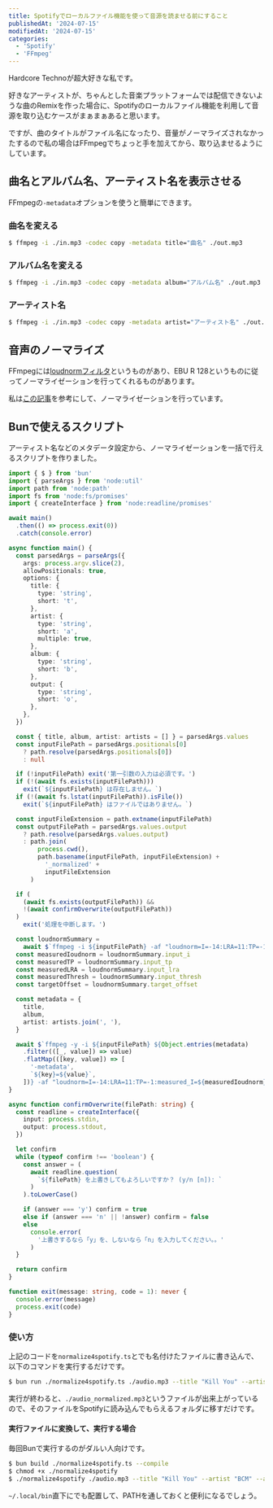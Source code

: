 ```yaml
---
title: Spotifyでローカルファイル機能を使って音源を読ませる前にすること
publishedAt: '2024-07-15'
modifiedAt: '2024-07-15'
categories:
  - 'Spotify'
  - 'FFmpeg'
---
```


Hardcore Technoが超大好きな私です。

好きなアーティストが、ちゃんとした音楽プラットフォームでは配信できないような曲のRemixを作った場合に、Spotifyのローカルファイル機能を利用して音源を取り込むケースがまぁまぁあると思います。

ですが、曲のタイトルがファイル名になったり、音量がノーマライズされなかったするので私の場合はFFmpegでちょっと手を加えてから、取り込ませるようにしています。

## 曲名とアルバム名、アーティスト名を表示させる

FFmpegの`-metadata`オプションを使うと簡単にできます。

### 曲名を変える

```sh
$ ffmpeg -i ./in.mp3 -codec copy -metadata title="曲名" ./out.mp3
```

### アルバム名を変える

```sh
$ ffmpeg -i ./in.mp3 -codec copy -metadata album="アルバム名" ./out.mp3
```

### アーティスト名

```sh
$ ffmpeg -i ./in.mp3 -codec copy -metadata artist="アーティスト名" ./out.mp3
```

## 音声のノーマライズ

FFmpegには[loudnormフィルタ](https://ffmpeg.org/ffmpeg-filters.html#loudnorm)というものがあり、EBU R 128というものに従ってノーマライゼーションを行ってくれるものがあります。

私は[この記事](https://nico-lab.net/loudnorm_with_ffmpeg/)を参考にして、ノーマライゼーションを行っています。

## Bunで使えるスクリプト

アーティスト名などのメタデータ設定から、ノーマライゼーションを一括で行えるスクリプトを作りました。

```ts
import { $ } from 'bun'
import { parseArgs } from 'node:util'
import path from 'node:path'
import fs from 'node:fs/promises'
import { createInterface } from 'node:readline/promises'

await main()
  .then(() => process.exit(0))
  .catch(console.error)

async function main() {
  const parsedArgs = parseArgs({
    args: process.argv.slice(2),
    allowPositionals: true,
    options: {
      title: {
        type: 'string',
        short: 't',
      },
      artist: {
        type: 'string',
        short: 'a',
        multiple: true,
      },
      album: {
        type: 'string',
        short: 'b',
      },
      output: {
        type: 'string',
        short: 'o',
      },
    },
  })

  const { title, album, artist: artists = [] } = parsedArgs.values
  const inputFilePath = parsedArgs.positionals[0]
    ? path.resolve(parsedArgs.positionals[0])
    : null

  if (!inputFilePath) exit('第一引数の入力は必須です。')
  if (!(await fs.exists(inputFilePath)))
    exit(`${inputFilePath} は存在しません。`)
  if (!(await fs.lstat(inputFilePath)).isFile())
    exit(`${inputFilePath} はファイルではありません。`)

  const inputFileExtension = path.extname(inputFilePath)
  const outputFilePath = parsedArgs.values.output
    ? path.resolve(parsedArgs.values.output)
    : path.join(
        process.cwd(),
        path.basename(inputFilePath, inputFileExtension) +
          '_normalized' +
          inputFileExtension
      )

  if (
    (await fs.exists(outputFilePath)) &&
    !(await confirmOverwrite(outputFilePath))
  )
    exit('処理を中断します。')

  const loudnormSummary =
    await $`ffmpeg -i ${inputFilePath} -af "loudnorm=I=-14:LRA=11:TP=-1:print_format=json,channelmap=channel_layout=stereo,aresample=48000:resampler=soxr" -f null /dev/null 2>&1 | sed -n '/{/,/}/p`.json()
  const measuredIoudnorm = loudnormSummary.input_i
  const measuredTP = loudnormSummary.input_tp
  const measuredLRA = loudnormSummary.input_lra
  const measuredThresh = loudnormSummary.input_thresh
  const targetOffset = loudnormSummary.target_offset

  const metadata = {
    title,
    album,
    artist: artists.join(', '),
  }

  await $`ffmpeg -y -i ${inputFilePath} ${Object.entries(metadata)
    .filter(([_, value]) => value)
    .flatMap(([key, value]) => [
      '-metadata',
      `${key}=${value}`,
    ])} -af "loudnorm=I=-14:LRA=11:TP=-1:measured_I=${measuredIoudnorm}:measured_TP=${measuredTP}:measured_LRA=${measuredLRA}:measured_thresh=${measuredThresh}:offset=${targetOffset},channelmap=channel_layout=stereo,aresample=48000:resampler=soxr" ${outputFilePath}`.quiet()
}

async function confirmOverwrite(filePath: string) {
  const readline = createInterface({
    input: process.stdin,
    output: process.stdout,
  })

  let confirm
  while (typeof confirm !== 'boolean') {
    const answer = (
      await readline.question(
        `${filePath} を上書きしてもよろしいですか？ (y/n [n]): `
      )
    ).toLowerCase()

    if (answer === 'y') confirm = true
    else if (answer === 'n' || !answer) confirm = false
    else
      console.error(
        '上書きするなら「y」を、しないなら「n」を入力してください。。'
      )
  }

  return confirm
}

function exit(message: string, code = 1): never {
  console.error(message)
  process.exit(code)
}
```

### 使い方

上記のコードを`normalize4spotify.ts`とでも名付けたファイルに書き込んで、以下のコマンドを実行するだけです。

```sh
$ bun run ./normalize4spotify.ts ./audio.mp3 --title "Kill You" --artist "BCM" --album "Massive Circlez 7"
```

実行が終わると、`./audio_normalized.mp3`というファイルが出来上がっているので、そのファイルをSpotifyに読み込んでもらえるフォルダに移すだけです。

#### 実行ファイルに変換して、実行する場合

毎回Bunで実行するのがダルい人向けです。

```sh
$ bun build ./normalize4spotify.ts --compile
$ chmod +x ./normalize4spotify
$ ./normalize4spotify ./audio.mp3 --title "Kill You" --artist "BCM" --album "Massive Circlez 7"
```

`~/.local/bin`直下にでも配置して、PATHを通しておくと便利になるでしょう。
